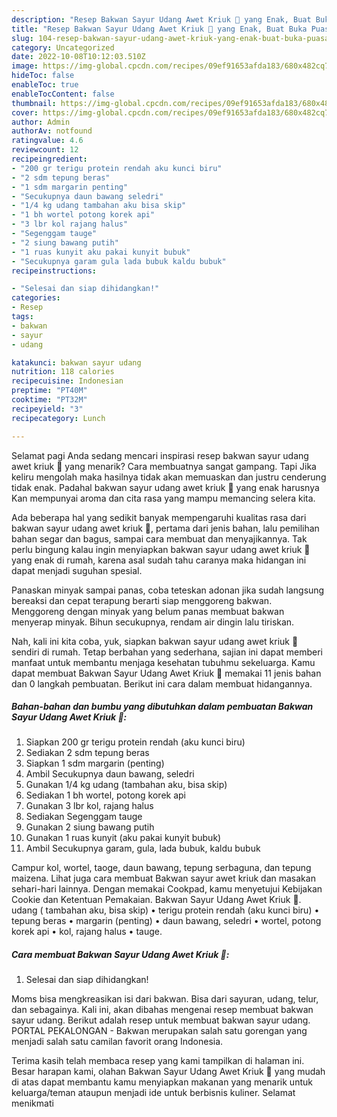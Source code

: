 ```yaml
---
description: "Resep Bakwan Sayur Udang Awet Kriuk 🤩 yang Enak, Buat Buka Puasa}"
title: "Resep Bakwan Sayur Udang Awet Kriuk 🤩 yang Enak, Buat Buka Puasa}"
slug: 104-resep-bakwan-sayur-udang-awet-kriuk-yang-enak-buat-buka-puasa
category: Uncategorized
date: 2022-10-08T10:12:03.510Z
image: https://img-global.cpcdn.com/recipes/09ef91653afda183/680x482cq70/bakwan-sayur-udang-awet-kriuk-foto-resep-utama.jpg
hideToc: false
enableToc: true
enableTocContent: false
thumbnail: https://img-global.cpcdn.com/recipes/09ef91653afda183/680x482cq70/bakwan-sayur-udang-awet-kriuk-foto-resep-utama.jpg
cover: https://img-global.cpcdn.com/recipes/09ef91653afda183/680x482cq70/bakwan-sayur-udang-awet-kriuk-foto-resep-utama.jpg
author: Admin
authorAv: notfound
ratingvalue: 4.6
reviewcount: 12
recipeingredient:
- "200 gr terigu protein rendah aku kunci biru"
- "2 sdm tepung beras"
- "1 sdm margarin penting"
- "Secukupnya daun bawang seledri"
- "1/4 kg udang tambahan aku bisa skip"
- "1 bh wortel potong korek api"
- "3 lbr kol rajang halus"
- "Segenggam tauge"
- "2 siung bawang putih"
- "1 ruas kunyit aku pakai kunyit bubuk"
- "Secukupnya garam gula lada bubuk kaldu bubuk"
recipeinstructions:

- "Selesai dan siap dihidangkan!"
categories:
- Resep
tags:
- bakwan
- sayur
- udang

katakunci: bakwan sayur udang 
nutrition: 118 calories
recipecuisine: Indonesian
preptime: "PT40M"
cooktime: "PT32M"
recipeyield: "3"
recipecategory: Lunch

---
```



Selamat pagi Anda sedang mencari inspirasi resep bakwan sayur udang awet kriuk 🤩 yang menarik? Cara membuatnya sangat gampang. Tapi Jika keliru mengolah maka hasilnya tidak akan memuaskan dan justru cenderung tidak enak. Padahal bakwan sayur udang awet kriuk 🤩 yang enak harusnya Kan mempunyai aroma dan cita rasa yang mampu memancing selera kita.


Ada beberapa hal yang sedikit banyak mempengaruhi kualitas rasa dari bakwan sayur udang awet kriuk 🤩, pertama dari jenis bahan, lalu pemilihan bahan segar dan bagus, sampai cara membuat dan menyajikannya. Tak perlu bingung kalau ingin menyiapkan bakwan sayur udang awet kriuk 🤩 yang enak di rumah, karena asal sudah tahu caranya maka hidangan ini dapat menjadi suguhan spesial.

Panaskan minyak sampai panas, coba teteskan adonan jika sudah langsung bereaksi dan cepat terapung berarti siap menggoreng bakwan. Menggoreng dengan minyak yang belum panas membuat bakwan menyerap minyak. Bihun secukupnya, rendam air dingin lalu tiriskan.


Nah, kali ini kita coba, yuk, siapkan bakwan sayur udang awet kriuk 🤩 sendiri di rumah. Tetap berbahan yang sederhana, sajian ini dapat memberi manfaat untuk membantu menjaga kesehatan tubuhmu sekeluarga. Kamu dapat membuat Bakwan Sayur Udang Awet Kriuk 🤩 memakai 11 jenis bahan dan 0 langkah pembuatan. Berikut ini cara dalam membuat hidangannya.

<!--inarticleads1-->

##### Bahan-bahan dan bumbu yang dibutuhkan dalam pembuatan Bakwan Sayur Udang Awet Kriuk 🤩:

1. Siapkan 200 gr terigu protein rendah (aku kunci biru)
1. Sediakan 2 sdm tepung beras
1. Siapkan 1 sdm margarin (penting)
1. Ambil Secukupnya daun bawang, seledri
1. Gunakan 1/4 kg udang (tambahan aku, bisa skip)
1. Sediakan 1 bh wortel, potong korek api
1. Gunakan 3 lbr kol, rajang halus
1. Sediakan Segenggam tauge
1. Gunakan 2 siung bawang putih
1. Gunakan 1 ruas kunyit (aku pakai kunyit bubuk)
1. Ambil Secukupnya garam, gula, lada bubuk, kaldu bubuk


Campur kol, wortel, taoge, daun bawang, tepung serbaguna, dan tepung maizena. Lihat juga cara membuat Bakwan sayur awet kriuk dan masakan sehari-hari lainnya. Dengan memakai Cookpad, kamu menyetujui Kebijakan Cookie dan Ketentuan Pemakaian. Bakwan Sayur Udang Awet Kriuk 🤩. udang ( tambahan aku, bisa skip) • terigu protein rendah (aku kunci biru) • tepung beras • margarin (penting) • daun bawang, seledri • wortel, potong korek api • kol, rajang halus • tauge. 

<!--inarticleads2-->

##### Cara membuat Bakwan Sayur Udang Awet Kriuk 🤩:


1. Selesai dan siap dihidangkan!

Moms bisa mengkreasikan isi dari bakwan. Bisa dari sayuran, udang, telur, dan sebagainya. Kali ini, akan dibahas mengenai resep membuat bakwan sayur udang. Berikut adalah resep untuk membuat bakwan sayur udang. PORTAL PEKALONGAN - Bakwan merupakan salah satu gorengan yang menjadi salah satu camilan favorit orang Indonesia. 

Terima kasih telah membaca resep yang kami tampilkan di halaman ini. Besar harapan kami, olahan Bakwan Sayur Udang Awet Kriuk 🤩 yang mudah di atas dapat membantu kamu menyiapkan makanan yang menarik untuk keluarga/teman ataupun menjadi ide untuk berbisnis kuliner. Selamat menikmati
